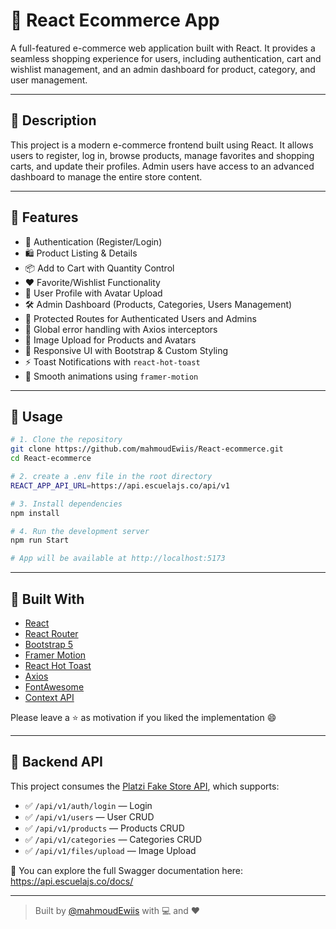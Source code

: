 # 🛒 React Ecommerce App

A full-featured e-commerce web application built with React. It provides a seamless shopping experience for users, including authentication, cart and wishlist management, and an admin dashboard for product, category, and user management.

---

## 📌 Description

This project is a modern e-commerce frontend built using React. It allows users to register, log in, browse products, manage favorites and shopping carts, and update their profiles. Admin users have access to an advanced dashboard to manage the entire store content.

---

## 🚀 Features

- 🔐 Authentication (Register/Login)
- 🛍️ Product Listing & Details
- 📦 Add to Cart with Quantity Control
- ❤️ Favorite/Wishlist Functionality
- 👤 User Profile with Avatar Upload
- 🛠️ Admin Dashboard (Products, Categories, Users Management)
- 🔄 Protected Routes for Authenticated Users and Admins
- 🔄 Global error handling with Axios interceptors
- 📸 Image Upload for Products and Avatars
- 🎨 Responsive UI with Bootstrap & Custom Styling
- ⚡ Toast Notifications with `react-hot-toast`
- 🔄 Smooth animations using `framer-motion`

---

## 🧪 Usage

```bash
# 1. Clone the repository
git clone https://github.com/mahmoudEwiis/React-ecommerce.git
cd React-ecommerce

# 2. create a .env file in the root directory
REACT_APP_API_URL=https://api.escuelajs.co/api/v1

# 3. Install dependencies
npm install

# 4. Run the development server
npm run Start

# App will be available at http://localhost:5173
```

---

## 🧱 Built With

- [React](https://reactjs.org/)
- [React Router](https://reactrouter.com/)
- [Bootstrap 5](https://getbootstrap.com/)
- [Framer Motion](https://www.framer.com/motion/)
- [React Hot Toast](https://react-hot-toast.com/)
- [Axios](https://axios-http.com/)
- [FontAwesome](https://fontawesome.com/)
- [Context API](https://react.dev/learn/passing-data-deeply-with-context/)

Please leave a ⭐ as motivation if you liked the implementation 😄

---

## 📡 Backend API

This project consumes the [Platzi Fake Store API](https://api.escuelajs.co/), which supports:

- ✅ `/api/v1/auth/login` — Login
- ✅ `/api/v1/users` — User CRUD
- ✅ `/api/v1/products` — Products CRUD
- ✅ `/api/v1/categories` — Categories CRUD
- ✅ `/api/v1/files/upload` — Image Upload

🧪 You can explore the full Swagger documentation here:  
https://api.escuelajs.co/docs/

---

> Built by [@mahmoudEwiis](https://github.com/mahmoudEwiis) with 💻 and ❤️
